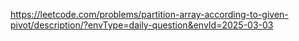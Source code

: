 https://leetcode.com/problems/partition-array-according-to-given-pivot/description/?envType=daily-question&envId=2025-03-03
